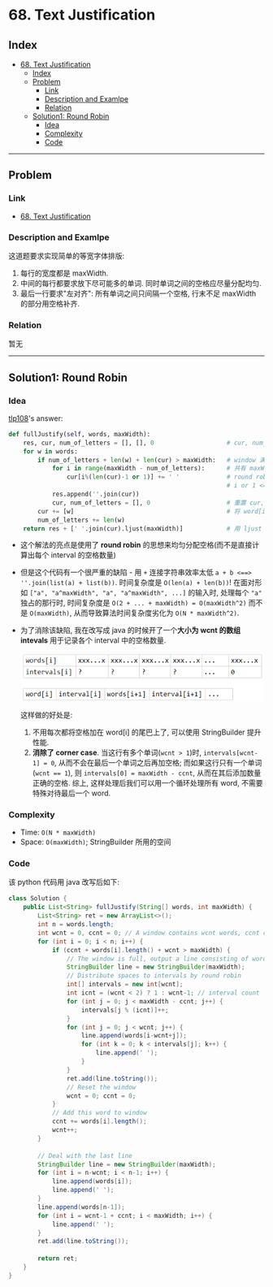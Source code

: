 # 68. Text Justification

## Index

- [68. Text Justification](#68-text-justification)
  - [Index](#index)
  - [Problem](#problem)
    - [Link](#link)
    - [Description and Examlpe](#description-and-examlpe)
    - [Relation](#relation)
  - [Solution1: Round Robin](#solution1-round-robin)
    - [Idea](#idea)
    - [Complexity](#complexity)
    - [Code](#code)

----

## Problem

### Link

- [68. Text Justification][1]

### Description and Examlpe

这道题要求实现简单的等宽字体排版:

1. 每行的宽度都是 maxWidth.
2. 中间的每行都要求放下尽可能多的单词. 同时单词之间的空格应尽量分配均匀.
3. 最后一行要求"左对齐": 所有单词之间只间隔一个空格, 行末不足 maxWidth 的部分用空格补齐.

### Relation

暂无

----

## Solution1: Round Robin

### Idea

[tlp108][2]'s answer:

```python
def fullJustify(self, words, maxWidth):
    res, cur, num_of_letters = [], [], 0                    # cur, num_of_letters 描述了一个大小固定为 maxWidth 的滑动窗口
    for w in words:
        if num_of_letters + len(w) + len(cur) > maxWidth:   # window 满了 (收集到了一行)
            for i in range(maxWidth - num_of_letters):      # 共有 maxWidteh - nums_of_letters 个空格要分配
                cur[i%(len(cur)-1 or 1)] += ' '             # round robin, 轮循 len(cur)-1 or 1 个 interval, 从而尽可能均匀地分配空格
                                                            # i or 1 <==> i if i != 0 else 1 用于处理这行只有一个 word 的情况
            res.append(''.join(cur))
            cur, num_of_letters = [], 0                     # 重置 cur, numbers_of_letters
        cur += [w]                                          # 将 word[i] 加入 window 中
        num_of_letters += len(w)
    return res + [' '.join(cur).ljust(maxWidth)]            # 用 ljust 为最后一行行尾添加缺少的空格
```

- 这个解法的亮点是使用了 **round robin** 的思想来均匀分配空格(而不是直接计算出每个 interval 的空格数量)
- 但是这个代码有一个很严重的缺陷 - 用 `+` 连接字符串效率太低 `a + b <==> ''.join(list(a) + list(b))`. 时间复杂度是 `O(len(a) + len(b))`! 在面对形如 `["a", "a^maxWidth", "a", "a^maxWidth", ...]` 的输入时, 处理每个 `"a"` 独占的那行时, 时间复杂度是 `O(2 + ... + maxWidth) = O(maxWidth^2)` 而不是 `O(maxWidth)`, 从而导致算法时间复杂度劣化为 `O(N * maxWidth^2)`.
- 为了消除该缺陷, 我在改写成 java 的时候开了一个**大小为 wcnt 的数组 intevals** 用于记录各个 interval 中的空格数量.

    ![68.figure1.png][3]

    这样做的好处是:
    1. 不用每次都将空格加在 word[i] 的尾巴上了, 可以使用 StringBuilder 提升性能.
    2. **消除了 corner case**. 当这行有多个单词(`wcnt > 1`)时, `intervals[wcnt-1] = 0`, 从而不会在最后一个单词之后再加空格; 而如果这行只有一个单词(`wcnt == 1`), 则 `intervals[0] = maxWidth - ccnt`, 从而在其后添加数量正确的空格. 综上, 这样处理后我们可以用一个循环处理所有 word, 不需要特殊对待最后一个 word.

### Complexity

- Time: `O(N * maxWidth)`
- Space: `O(maxWidth)`; StringBuilder 所用的空间

### Code

该 python 代码用 java 改写后如下:

```java
class Solution {
    public List<String> fullJustify(String[] words, int maxWidth) {
        List<String> ret = new ArrayList<>();
        int n = words.length;
        int wcnt = 0, ccnt = 0; // A window contains wcnt words, ccnt chars
        for (int i = 0; i < n; i++) {
            if (ccnt + words[i].length() + wcnt > maxWidth) {
                // The window is full, output a line consisting of words[i-wcnt, i)
                StringBuilder line = new StringBuilder(maxWidth);
                // Distribute spaces to intervals by round robin
                int[] intervals = new int[wcnt];
                int icnt = (wcnt < 2) ? 1 : wcnt-1; // interval count
                for (int j = 0; j < maxWidth - ccnt; j++) {
                    intervals[j % (icnt)]++;
                }
                for (int j = 0; j < wcnt; j++) {
                    line.append(words[i-wcnt+j]);
                    for (int k = 0; k < intervals[j]; k++) {
                        line.append(' ');
                    }
                }
                ret.add(line.toString());
                // Reset the window
                wcnt = 0; ccnt = 0;
            }
            // Add this word to window
            ccnt += words[i].length();
            wcnt++;
        }

        // Deal with the last line
        StringBuilder line = new StringBuilder(maxWidth);
        for (int i = n-wcnt; i < n-1; i++) {
            line.append(words[i]);
            line.append(' ');
        }
        line.append(words[n-1]);
        for (int i = wcnt-1 + ccnt; i < maxWidth; i++) {
            line.append(' ');
        }
        ret.add(line.toString());

        return ret;
    }
}
```

[1]: https://leetcode.com/problems/text-justification
[2]: https://leetcode.com/problems/text-justification/discuss/24891/Concise-python-solution-10-lines.
[3]: ./images/68.figure1.png
